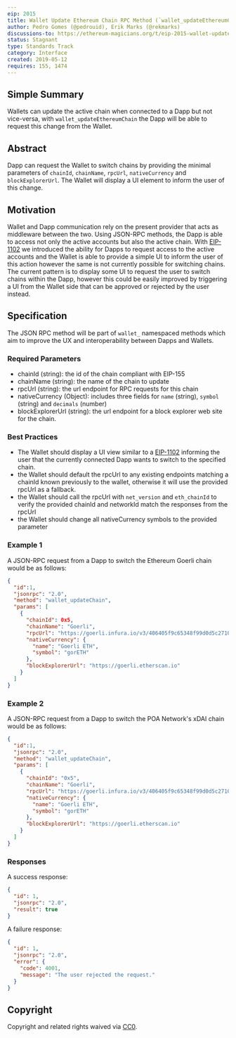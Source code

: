 ```yaml
---
eip: 2015
title: Wallet Update Ethereum Chain RPC Method (`wallet_updateEthereumChain`)
author: Pedro Gomes (@pedrouid), Erik Marks (@rekmarks)
discussions-to: https://ethereum-magicians.org/t/eip-2015-wallet-update-chain-json-rpc-method-wallet-updatechain/3274
status: Stagnant
type: Standards Track
category: Interface
created: 2019-05-12
requires: 155, 1474
---
```


## Simple Summary
Wallets can update the active chain when connected to a Dapp but not vice-versa, with `wallet_updateEthereumChain` the Dapp will be able to request this change from the Wallet.

## Abstract
Dapp can request the Wallet to switch chains by providing the minimal parameters of `chainId`, `chainName`, `rpcUrl`, `nativeCurrency` and `blockExplorerUrl`. The Wallet will display a UI element to inform the user of this change.

## Motivation
Wallet and Dapp communication rely on the present provider that acts as middleware between the two. Using JSON-RPC methods, the Dapp is able to access not only the active accounts but also the active chain. With [EIP-1102](./eip-1102.md) we introduced the ability for Dapps to request access to the active accounts and the Wallet is able to provide a simple UI to inform the user of this action however the same is not currently possible for switching chains. The current pattern is to display some UI to request the user to switch chains within the Dapp, however this could be easily improved by triggering a UI from the Wallet side that can be approved or rejected by the user instead.

## Specification
The JSON RPC method will be part of `wallet_` namespaced methods which aim to improve the UX and interoperability between Dapps and Wallets.

### Required Parameters
- chainId (string): the id of the chain compliant with EIP-155
- chainName (string): the name of the chain to update
- rpcUrl (string): the url endpoint for RPC requests for this chain
- nativeCurrency (Object): includes three fields for `name` (string), `symbol` (string) and `decimals` (number)
- blockExplorerUrl (string): the url endpoint for a block explorer web site for the chain.

### Best Practices
- The Wallet should display a UI view similar to a [EIP-1102](./eip-1102.md) informing the user that the currently connected Dapp wants to switch to the specified chain.
- the Wallet should default the rpcUrl to any existing endpoints matching a chainId known previously to the wallet, otherwise it will use the provided rpcUrl as a fallback.
- the Wallet should call the rpcUrl with `net_version` and `eth_chainId` to verify the provided chainId and networkId match the responses from the rpcUrl
- the Wallet should change all nativeCurrency symbols to the provided parameter

### Example 1
A JSON-RPC request from a Dapp to switch the Ethereum Goerli chain would be as follows:
```json
{
  "id":1,
  "jsonrpc": "2.0",
  "method": "wallet_updateChain",
  "params": [
    {
      "chainId": 0x5,
      "chainName": "Goerli",
      "rpcUrl": "https://goerli.infura.io/v3/406405f9c65348f99d0d5c27104b2213",
      "nativeCurrency": {
        "name": "Goerli ETH",
        "symbol": "gorETH"
      },
      "blockExplorerUrl": "https://goerli.etherscan.io"
    }
  ]
}
```

### Example 2
A JSON-RPC request from a Dapp to switch the POA Network's xDAI chain would be as follows:
```json
{
  "id":1,
  "jsonrpc": "2.0",
  "method": "wallet_updateChain",
  "params": [
    {
      "chainId": "0x5",
      "chainName": "Goerli",
      "rpcUrl": "https://goerli.infura.io/v3/406405f9c65348f99d0d5c27104b2213",
      "nativeCurrency": {
        "name": "Goerli ETH",
        "symbol": "gorETH"
      },
      "blockExplorerUrl": "https://goerli.etherscan.io"
    }
  ]
}
```

### Responses

A success response:

```json
{
  "id": 1,
  "jsonrpc": "2.0",
  "result": true
}
```

A failure response:

```json
{
  "id": 1,
  "jsonrpc": "2.0",
  "error": {
    "code": 4001,
    "message": "The user rejected the request."
  }
}
```

## Copyright
Copyright and related rights waived via [CC0](../LICENSE.md).
